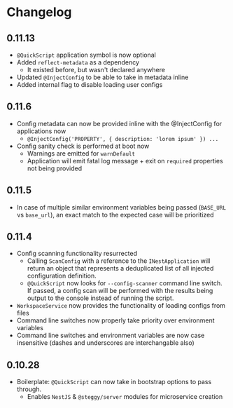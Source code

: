 # Changelog

## 0.11.13

- `@QuickScript` application symbol is now optional
- Added `reflect-metadata` as a dependency
  - It existed before, but wasn't declared anywhere
- Updated `@InjectConfig` to be able to take in metadata inline
- Added internal flag to disable loading user configs

## 0.11.6

- Config metadata can now be provided inline with the @InjectConfig for applications now
  - `@InjectConfig('PROPERTY', { description: 'lorem ipsum' }) ...`
- Config sanity check is performed at boot now
  - Warnings are emitted for `warnDefault`
  - Application will emit fatal log message + exit on `required` properties not being provided

## 0.11.5

- In case of multiple similar environment variables being passed (`BASE_URL` vs `base_url`), an exact match to the expected case will be prioritized

## 0.11.4

- Config scanning functionality resurrected
  - Calling `ScanConfig` with a reference to the `INestApplication` will return an object that represents a deduplicated list of all injected configuration definition.
  - `@QuickScript` now looks for `--config-scanner` command line switch. If passed, a config scan will be performed with the results being output to the console instead of running the script.
- `WorkspaceService` now provides the functionality of loading configs from files
- Command line switches now properly take priority over environment variables
- Command line switches and environment variables are now case insensitive (dashes and underscores are interchangable also)

## 0.10.28

- Boilerplate: `@QuickScript` can now take in bootstrap options to pass through.
  - Enables `NestJS` & `@steggy/server` modules for microservice creation
